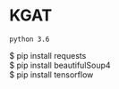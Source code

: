 # KGAT

`python 3.6`

$ pip install requests </br>
$ pip install beautifulSoup4 </br>
$ pip install tensorflow
